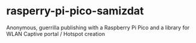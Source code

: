 # rasperry-pi-pico-samizdat
Anonymous, guerrilla publishing with a Raspberry Pi Pico and a library for WLAN Captive portal / Hotspot creation
